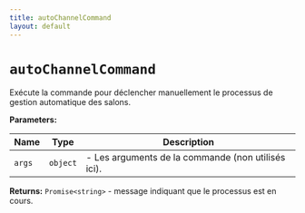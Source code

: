 ```yaml
---
title: autoChannelCommand
layout: default
---
```


# `autoChannelCommand`

Exécute la commande pour déclencher manuellement le processus de gestion automatique des salons.

**Parameters:**

| Name | Type | Description |
| ---- | ---- | ----------- |
| `args` | `object` | - Les arguments de la commande (non utilisés ici). |

**Returns:** `Promise<string>` - message indiquant que le processus est en cours.

